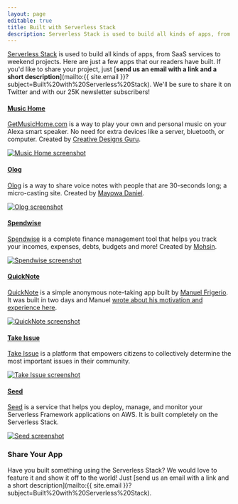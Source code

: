 ```yaml
---
layout: page
editable: true
title: Built with Serverless Stack
description: Serverless Stack is used to build all kinds of apps, from SaaS services to weekend projects. Here we are showcasing a few apps built by our readers.
---
```


[Serverless Stack](/) is used to build all kinds of apps, from SaaS services to weekend projects. Here are just a few apps that our readers have built. If you'd like to share your project, just [**send us an email with a link and a short description**](mailto:{{ site.email }}?subject=Built%20with%20Serverless%20Stack). We'll be sure to share it on Twitter and with our 25K newsletter subscribers!

#### [Music Home](https://getmusichome.com/)

[GetMusicHome.com](https://getmusichome.com) is a way to play your own and personal music on your Alexa smart speaker. No need for extra devices like a server, bluetooth, or computer. Created by [Creative Designs Guru](https://creativedesignsguru.com).

[![Music Home screenshot](/assets/showcase/music-home.png)](https://getmusichome.com/)

#### [Olog](https://olog.me)

[Olog](https://olog.me) is a way to share voice notes with people that are 30-seconds long; a micro-casting site. Created by [Mayowa Daniel](https://mayowa.me).

[![Olog screenshot](/assets/showcase/olog.jpeg)](https://olog.me)

#### [Spendwise](https://spendwise.io)

[Spendwise](https://spendwise.io) is a complete finance management tool that helps you track your incomes, expenses, debts, budgets and more! Created by [Mohsin](https://twitter.com/spendwise_io).

[![Spendwise screenshot](/assets/showcase/spendwise.png)](https://spendwise.io)

#### [QuickNote](https://quicknote.io/)

[QuickNote](https://quicknote.io) is a simple anonymous note-taking app built by [Manuel Frigerio](https://twitter.com/@mnlfrgr). It was built in two days and Manuel [wrote about his motivation and experience here](https://manuel.friger.io/blog/quicknote). 

[![QuickNote screenshot](/assets/showcase/quicknote.png)](https://quicknote.io/)

#### [Take Issue](https://takeissue.app)

[Take Issue](https://takeissue.app) is a platform that empowers citizens to collectively determine the most important issues in their community. 

[![Take Issue screenshot](/assets/showcase/take-issue.png)](https://takeissue.app)

#### [Seed](https://seed.run)

[Seed](https://seed.run) is a service that helps you deploy, manage, and monitor your Serverless Framework applications on AWS. It is built completely on the Serverless Stack.

[![Seed screenshot](/assets/showcase/seed.png)](https://seed.run)

### Share Your App

Have you built something using the Serverless Stack? We would love to feature it and show it off to the world! Just [send us an email with a link and a short description](mailto:{{ site.email }}?subject=Built%20with%20Serverless%20Stack).
